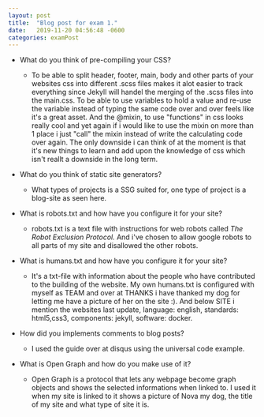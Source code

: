 ```yaml
---
layout: post
title:  "Blog post for exam 1."
date:   2019-11-20 04:56:48 -0600
categories: examPost
---
```


* What do you think of pre-compiling your CSS?
  * To be able to split header, footer, main, body and other parts of your websites css into different .scss files makes it alot easier to track everything since Jekyll will handel the merging of the
  .scss files into the main.css. To be able to use variables to hold a value and re-use the variable instead of typing the same code over and over feels like it's a great asset. And the @mixin, to use "functions" in css looks really cool and yet again if i would like to use the mixin on more than 1 place i just "call" the mixin instead of write the calculating code over again. The only downside i can think of at the moment is that it's new things to learn and add upon the knowledge of css which isn't reallt a downside in the long term.

* What do you think of static site generators?
  * What types of projects is a SSG suited for, one type of project is a blog-site as seen here.

* What is robots.txt and how have you configure it for your site?
  * robots.txt is a text file with instructions for web robots called *The Robot Exclusion Protocol.* And i've chosen to allow google robots to all parts of my site and disallowed the other robots.  

* What is humans.txt and how have you configure it for your site?
  * It's a txt-file with information about the people who have contributed to the building of the website. My own humans.txt is configured with myself as TEAM and over at THANKS i have thanked my dog for letting me have a picture of her on the site :). And below SITE i mention the websites last update, language: english, standards: html5,css3, components: jekyll, software: docker.

* How did you implements comments to blog posts?
  * I used the guide over at disqus using the universal code example.

* What is Open Graph and how do you make use of it?
  * Open Graph is a protocol that lets any webpage become graph objects and shows the selected informations when linked to. I used it when my site is linked to it shows a picture of Nova my dog, the title of my site and what type of site it is.
